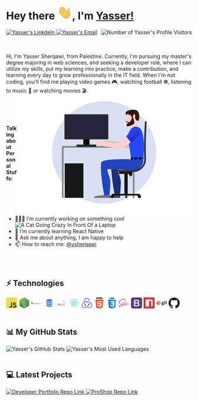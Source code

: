 # Hey there <img src="https://github.com/ysherqawi/ysherqawi/blob/master/images/wave.gif" alt="Waving Hand" width="40">, I'm [Yasser!](https://ysherqawi.github.io)

<img src="https://visitor-badge.laobi.icu/badge?page_id=ysherqawi.ysherqawi" alt="Number of Yasser's Profile Visitors" align="right" />

<div align="left">
  <a href="https://www.linkedin.com/in/ysherqawi">
    <img src="https://cdn.jsdelivr.net/npm/simple-icons@v3/icons/linkedin.svg" alt="Yasser's LinkdeIn" width="25"/>
  </a>
  <a href="mailto:ysherqawi@gmail.com">
    <img src="https://cdn.jsdelivr.net/npm/simple-icons@v3/icons/gmail.svg" alt="Yasser's Email" width="25" />
  </a>
</div>

<br/>
<br/>

<p align="left">
Hi, I'm Yasser Sherqawi, from Palestine. Currently, I'm pursuing my master's degree majoring in web sciences, and seeking a developer role, where I can utilize my skills, put my learning into practice, make a contribution, and learning every day to grow professionally in the IT field. 
When I'm not coding, you'll find me playing video games 🎮, watching football ⚽, listening to music 🎼 or watching movies 🎬.
</p>

<img src="https://github.com/ysherqawi/ysherqawi/blob/master/images/developer.gif" alt="A Developer Sitting In Front Of a Computer" style="margin-top:-40px" align="right" width="475" height="350" />

<br/>
<br/>
<br/>

**Talking about Personal Stuffs:**

<div align="left">

 - 👨🏽‍💻 I’m currently working on something cool <img src="https://media.giphy.com/media/WUlplcMpOCEmTGBtBW/giphy.gif" alt="A Cat Going Crazy In Front Of a Laptop" width="40">
- 📝  I’m currently learning React Native
- 💬  Ask me about anything, I am happy to help
- 📫  How to reach me: [@ysherqawi](https://www.linkedin.com/in/ysherqawi/)

</div>

<br/>
<br/>

## ⚡ Technologies

<div>
  <img src="https://raw.githubusercontent.com/github/explore/80688e429a7d4ef2fca1e82350fe8e3517d3494d/topics/javascript/javascript.png" alt="JavaScript Icon" width="30">
  <img src="https://raw.githubusercontent.com/github/explore/80688e429a7d4ef2fca1e82350fe8e3517d3494d/topics/nodejs/nodejs.png" alt="NodeJs Icon" width="30">
  <img src="https://raw.githubusercontent.com/github/explore/80688e429a7d4ef2fca1e82350fe8e3517d3494d/topics/mongodb/mongodb.png" alt="MongoDB Icon" width="30">
  <img src="https://raw.githubusercontent.com/github/explore/80688e429a7d4ef2fca1e82350fe8e3517d3494d/topics/sql/sql.png" alt="SQL Icon" width="30">
  <img src="https://raw.githubusercontent.com/github/explore/80688e429a7d4ef2fca1e82350fe8e3517d3494d/topics/mysql/mysql.png" alt="MYSQL Icon" width="30" />
  <img src="https://raw.githubusercontent.com/github/explore/80688e429a7d4ef2fca1e82350fe8e3517d3494d/topics/react/react.png" alt="React Icon" width="30">
  <img src="https://raw.githubusercontent.com/github/explore/80688e429a7d4ef2fca1e82350fe8e3517d3494d/topics/redux/redux.png" alt="Redux Icon" width="30">
  <img src="https://raw.githubusercontent.com/github/explore/80688e429a7d4ef2fca1e82350fe8e3517d3494d/topics/html/html.png" alt="HTML Icon" width="30">
  <img src="https://raw.githubusercontent.com/github/explore/80688e429a7d4ef2fca1e82350fe8e3517d3494d/topics/css/css.png" alt="CSS Icon" width="30">
  <img src="https://raw.githubusercontent.com/github/explore/80688e429a7d4ef2fca1e82350fe8e3517d3494d/topics/sass/sass.png" alt="SASS Icon" width="30">
  <img src="https://raw.githubusercontent.com/github/explore/80688e429a7d4ef2fca1e82350fe8e3517d3494d/topics/bootstrap/bootstrap.png" alt="Bootstrap Icon" width="30">
  <img src="https://raw.githubusercontent.com/github/explore/80688e429a7d4ef2fca1e82350fe8e3517d3494d/topics/npm/npm.png" alt="NPM Icon" width="30">
  <img src="https://raw.githubusercontent.com/github/explore/80688e429a7d4ef2fca1e82350fe8e3517d3494d/topics/git/git.png" alt="GIT Icon" width="30">
  <img src="https://raw.githubusercontent.com/github/explore/78df643247d429f6cc873026c0622819ad797942/topics/github/github.png" alt="Github Icon" width="30"/>
</div>

<br/>

## 📊 My GitHub Stats

<div align="left">
  <img alt="Yasser's GitHub Stats" src="https://github-readme-stats.vercel.app/api?username=ysherqawi&count_private=true&show_icons=true" />
  <img alt="Yasser's Most Used Languages" src="https://github-readme-stats.vercel.app/api/top-langs/?username=ysherqawi" />
</div>

<br/>

## 💻 Latest Projects

<div align="left">
  <a href="https://github.com/ysherqawi/developer-portfolio">
    <img alt="Developer Portfolio Repo Link" src="https://github-readme-stats.vercel.app/api/pin/?username=ysherqawi&repo=developer-portfolio" />
  </a>
  <a href="https://github.com/ysherqawi/proshop">
    <img alt="ProShop Repo Link" src="https://github-readme-stats.vercel.app/api/pin/?username=ysherqawi&repo=proshop" />
  </a>
</div>
